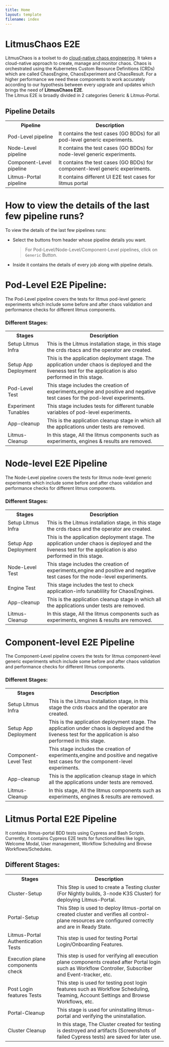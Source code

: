 ```yaml
---
title: Home
layout: template
filename: index
---
```


# **LitmusChaos E2E**

LitmusChaos is a toolset to do [cloud-native chaos engineering](https://dev.to/umamukkara/chaos-engineering-for-cloud-native-systems-2fjn). It takes a cloud-native approach to create, manage and monitor chaos. Chaos is orchestrated using the Kubernetes Custom Resource Definitions (CRDs) which are called ChaosEngine, ChaosExperiment and ChaosResult. For a higher performance we need these components to work accurately according to our hypothesis between every upgrade and updates which brings the need of <b>LitmusChaos E2E</b>.<br>
The Litmus E2E is broadly divided in 2 categories Generic & Litmus-Portal.

## **Pipeline Details**

<table>
  <tr>
    <th>Pipeline</th>
    <th>Description</th>
  </tr>
  <tr>
    <td>Pod-Level pipeline</td>
    <td>It contains the test cases (GO BDDs) for all pod-level generic experiments.</td>
  </tr>
  <tr>
    <td>Node-Level pipeline</td>
    <td>It contains the test cases (GO BDDs) for node-level generic experiments.</td>
  </tr>
  <tr>
    <td>Component-Level pipeline</td>
    <td>It contains the test cases (GO BDDs) for component-level generic experiments.</td>
  </tr>
  <tr>
    <td>Litmus-Portal pipeline</td>
    <td>It contains different UI E2E test cases for litmus portal</td>
  </tr>
</table>

# **How to view the details of the last few pipeline runs?**

To view the details of the last few pipelines runs:

- Select the buttons from header whose pipeline details you want.
  > For Pod-Level/Node-Level/Component-Level pipelines, click on `Generic` Button.
- Inside it contains the details of every job along with pipeline details.

# Pod-Level E2E Pipeline:

The Pod-Level pipeline covers the tests for litmus pod-level generic experiments which include some before and after chaos validation and performance checks for different litmus components.

### Different Stages:

<table style="width:100%">
  <tr>
    <th>Stages</th>
    <th>Description</th>
  </tr>
  <tr>
    <td>Setup Litmus Infra</td>
    <td>This is the Litmus installation stage, in this stage the crds rbacs and the operator are created.</td>
  </tr>
  <tr>
    <td>Setup App Deployment</td>
    <td>This is the application deployment stage. The application under chaos is deployed and the liveness test for the application is also performed in this stage.</td>
  </tr>
  <tr>
    <td>Pod-Level Test</td>
    <td>This stage includes the creation of experiments,engine and positive and negative test cases for the pod-level experiments.</td>
  </tr>
  <tr>
    <td>Experiment Tunables</td>
    <td>This stage includes tests for different tunable variables of pod-level experiments.</td>
  </tr>
  <tr>
    <td>App-cleanup</td>
    <td>This is the application cleanup stage in which all the applications under tests are removed.</td>
  </tr>
  <tr>
    <td>Litmus-Cleanup</td>
    <td>In this stage, All the litmus components such as experiments, engines & results are removed.</td>
  </tr>
</table>

# Node-level E2E Pipeline

The Node-Level pipeline covers the tests for litmus node-level generic experiments which include some before and after chaos validation and performance checks for different litmus components.

### Different Stages:

<table style="width:100%">
  <tr>
    <th>Stages</th>
    <th>Description</th>
  </tr>
  <tr>
    <td>Setup Litmus Infra</td>
    <td>This is the Litmus installation stage, in this stage the crds rbacs and the operator are created.</td>
  </tr>
  <tr>
    <td>Setup App Deployment</td>
    <td>This is the application deployment stage. The application under chaos is deployed and the liveness test for the application is also performed in this stage.</td>
  </tr>
  <tr>
    <td>Node-Level Test</td>
    <td>This stage includes the creation of experiments,engine and positive and negative test cases for the node-level experiments.</td>
  </tr>
  <tr>
    <td>Engine Test</td>
    <td>This stage includes the test to check application-info tunablility for ChaosEngines.</td>
  </tr>
  <tr>
    <td>App-cleanup</td>
    <td>This is the application cleanup stage in which all the applications under tests are removed.</td>
  </tr>
  <tr>
    <td>Litmus-Cleanup</td>
    <td>In this stage, All the litmus components such as experiments, engines & results are removed.</td>
  </tr>
</table>

# Component-level E2E Pipeline

The Component-Level pipeline covers the tests for litmus component-level generic experiments which include some before and after chaos validation and performance checks for different litmus components.

### Different Stages:

<table style="width:100%">
  <tr>
    <th>Stages</th>
    <th>Description</th>
  </tr>
  <tr>
    <td>Setup Litmus Infra</td>
    <td>This is the Litmus installation stage, in this stage the crds rbacs and the operator are created.</td>
  </tr>
  <tr>
    <td>Setup App Deployment</td>
    <td>This is the application deployment stage. The application under chaos is deployed and the liveness test for the application is also performed in this stage.</td>
  </tr>
  <tr>
    <td>Component-Level Test</td>
    <td>This stage includes the creation of experiments,engine and positive and negative test cases for the component-level experiments.</td>
  </tr>
  <tr>
    <td>App-cleanup</td>
    <td>This is the application cleanup stage in which all the applications under tests are removed.</td>
  </tr>
  <tr>
    <td>Litmus-Cleanup</td>
    <td>In this stage, All the litmus components such as experiments, engines & results are removed.</td>
  </tr>
</table>

# **Litmus Portal E2E Pipeline**

It contains litmus-portal BDD tests using Cypress and Bash Scripts. Currently, it contains Cypress E2E tests for functionalities like login, Welcome Modal, User management, Workflow Scheduling and Browse Workflows/Schedules.

## **Different Stages:**

<table style="width:100%">
  <tr>
    <th>Stages</th>
    <th>Description</th>
  </tr>
  <tr>
    <td>Cluster-Setup</td>
    <td>This Step is used to create a Testing cluster (For Nightly builds, 3-node K3S Cluster) for deploying Litmus-Portal.</td>
  </tr>
  <tr>
    <td>Portal-Setup</td>
    <td>This Step is used to deploy litmus-portal on created cluster and verifies all control-plane resources are configured correctly and are in Ready State.</td>
  </tr>
  <tr>
    <td>Litmus-Portal Authentication Tests</td>
    <td>This step is used for testing Portal Login/Onboarding Features.</td>
  </tr>
  <tr>
    <td>Execution plane components check</td>
    <td>This step is used for verifying all execution plane components created after Portal login such as Workflow Controller, Subscriber and Event-tracker, etc.</td>
  </tr>
  <tr>
    <td>Post Login features Tests</td>
    <td>This step is used for testing post login features such as Workflow Scheduling, Teaming, Account Settings and Browse Workflows, etc.</td>
  </tr>
  <tr>
    <td>Portal-Cleanup</td>
    <td>This stage is used for uninstalling litmus-portal and verifying the uninstallation.</td>
  </tr>
  <tr>
    <td>Cluster Cleanup</td>
    <td>In this stage, The Cluster created for testing is destroyed and artifacts (Screenshots of failed Cypress tests) are saved for later use.</td>
  </tr>
</table>
